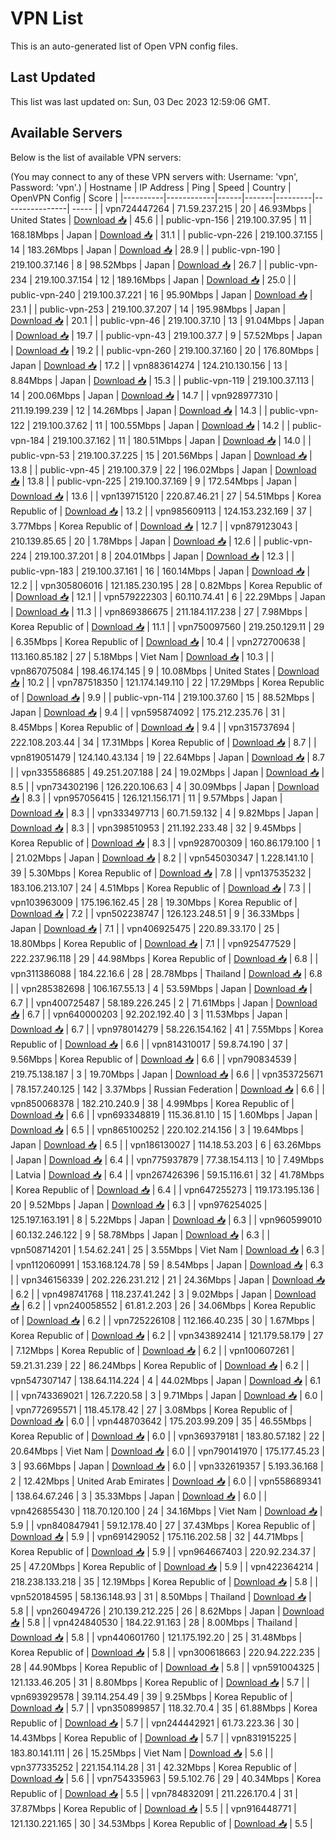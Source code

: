 # VPN List

This is an auto-generated list of Open VPN config files.

## Last Updated

This list was last updated on: Sun, 03 Dec 2023 12:59:06 GMT.

## Available Servers

Below is the list of available VPN servers:

(You may connect to any of these VPN servers with: Username: 'vpn', Password: 'vpn'.)
| Hostname | IP Address | Ping | Speed | Country | OpenVPN Config | Score |
|----------|------------|------|-------|---------|----------------| ----- |
| vpn724447264 | 71.59.237.215 | 20 | 46.93Mbps | United States | [Download 📥](./configs/server_0_US.ovpn) | 45.6 |
| public-vpn-156 | 219.100.37.95 | 11 | 168.18Mbps | Japan | [Download 📥](./configs/server_1_JP.ovpn) | 31.1 |
| public-vpn-226 | 219.100.37.155 | 14 | 183.26Mbps | Japan | [Download 📥](./configs/server_2_JP.ovpn) | 28.9 |
| public-vpn-190 | 219.100.37.146 | 8 | 98.52Mbps | Japan | [Download 📥](./configs/server_3_JP.ovpn) | 26.7 |
| public-vpn-234 | 219.100.37.154 | 12 | 189.16Mbps | Japan | [Download 📥](./configs/server_4_JP.ovpn) | 25.0 |
| public-vpn-240 | 219.100.37.221 | 16 | 95.90Mbps | Japan | [Download 📥](./configs/server_5_JP.ovpn) | 23.1 |
| public-vpn-253 | 219.100.37.207 | 14 | 195.98Mbps | Japan | [Download 📥](./configs/server_6_JP.ovpn) | 20.1 |
| public-vpn-46 | 219.100.37.10 | 13 | 91.04Mbps | Japan | [Download 📥](./configs/server_7_JP.ovpn) | 19.7 |
| public-vpn-43 | 219.100.37.7 | 9 | 57.52Mbps | Japan | [Download 📥](./configs/server_8_JP.ovpn) | 19.2 |
| public-vpn-260 | 219.100.37.160 | 20 | 176.80Mbps | Japan | [Download 📥](./configs/server_9_JP.ovpn) | 17.2 |
| vpn883614274 | 124.210.130.156 | 13 | 8.84Mbps | Japan | [Download 📥](./configs/server_10_JP.ovpn) | 15.3 |
| public-vpn-119 | 219.100.37.113 | 14 | 200.06Mbps | Japan | [Download 📥](./configs/server_11_JP.ovpn) | 14.7 |
| vpn928977310 | 211.19.199.239 | 12 | 14.26Mbps | Japan | [Download 📥](./configs/server_12_JP.ovpn) | 14.3 |
| public-vpn-122 | 219.100.37.62 | 11 | 100.55Mbps | Japan | [Download 📥](./configs/server_13_JP.ovpn) | 14.2 |
| public-vpn-184 | 219.100.37.162 | 11 | 180.51Mbps | Japan | [Download 📥](./configs/server_14_JP.ovpn) | 14.0 |
| public-vpn-53 | 219.100.37.225 | 15 | 201.56Mbps | Japan | [Download 📥](./configs/server_15_JP.ovpn) | 13.8 |
| public-vpn-45 | 219.100.37.9 | 22 | 196.02Mbps | Japan | [Download 📥](./configs/server_16_JP.ovpn) | 13.8 |
| public-vpn-225 | 219.100.37.169 | 9 | 172.54Mbps | Japan | [Download 📥](./configs/server_17_JP.ovpn) | 13.6 |
| vpn139715120 | 220.87.46.21 | 27 | 54.51Mbps | Korea Republic of | [Download 📥](./configs/server_18_KR.ovpn) | 13.2 |
| vpn985609113 | 124.153.232.169 | 37 | 3.77Mbps | Korea Republic of | [Download 📥](./configs/server_19_KR.ovpn) | 12.7 |
| vpn879123043 | 210.139.85.65 | 20 | 1.78Mbps | Japan | [Download 📥](./configs/server_20_JP.ovpn) | 12.6 |
| public-vpn-224 | 219.100.37.201 | 8 | 204.01Mbps | Japan | [Download 📥](./configs/server_21_JP.ovpn) | 12.3 |
| public-vpn-183 | 219.100.37.161 | 16 | 160.14Mbps | Japan | [Download 📥](./configs/server_22_JP.ovpn) | 12.2 |
| vpn305806016 | 121.185.230.195 | 28 | 0.82Mbps | Korea Republic of | [Download 📥](./configs/server_23_KR.ovpn) | 12.1 |
| vpn579222303 | 60.110.74.41 | 6 | 22.29Mbps | Japan | [Download 📥](./configs/server_24_JP.ovpn) | 11.3 |
| vpn869386675 | 211.184.117.238 | 27 | 7.98Mbps | Korea Republic of | [Download 📥](./configs/server_25_KR.ovpn) | 11.1 |
| vpn750097560 | 219.250.129.11 | 29 | 6.35Mbps | Korea Republic of | [Download 📥](./configs/server_26_KR.ovpn) | 10.4 |
| vpn272700638 | 113.160.85.182 | 27 | 5.18Mbps | Viet Nam | [Download 📥](./configs/server_27_VN.ovpn) | 10.3 |
| vpn867075084 | 198.46.174.145 | 9 | 10.08Mbps | United States | [Download 📥](./configs/server_28_US.ovpn) | 10.2 |
| vpn787518350 | 121.174.149.110 | 22 | 17.29Mbps | Korea Republic of | [Download 📥](./configs/server_29_KR.ovpn) | 9.9 |
| public-vpn-114 | 219.100.37.60 | 15 | 88.52Mbps | Japan | [Download 📥](./configs/server_30_JP.ovpn) | 9.4 |
| vpn595874092 | 175.212.235.76 | 31 | 8.45Mbps | Korea Republic of | [Download 📥](./configs/server_31_KR.ovpn) | 9.4 |
| vpn315737694 | 222.108.203.44 | 34 | 17.31Mbps | Korea Republic of | [Download 📥](./configs/server_32_KR.ovpn) | 8.7 |
| vpn819051479 | 124.140.43.134 | 19 | 22.64Mbps | Japan | [Download 📥](./configs/server_33_JP.ovpn) | 8.7 |
| vpn335586885 | 49.251.207.188 | 24 | 19.02Mbps | Japan | [Download 📥](./configs/server_34_JP.ovpn) | 8.5 |
| vpn734302196 | 126.220.106.63 | 4 | 30.09Mbps | Japan | [Download 📥](./configs/server_35_JP.ovpn) | 8.3 |
| vpn957056415 | 126.121.156.171 | 11 | 9.57Mbps | Japan | [Download 📥](./configs/server_36_JP.ovpn) | 8.3 |
| vpn333497713 | 60.71.59.132 | 4 | 9.82Mbps | Japan | [Download 📥](./configs/server_37_JP.ovpn) | 8.3 |
| vpn398510953 | 211.192.233.48 | 32 | 9.45Mbps | Korea Republic of | [Download 📥](./configs/server_38_KR.ovpn) | 8.3 |
| vpn928700309 | 160.86.179.100 | 1 | 21.02Mbps | Japan | [Download 📥](./configs/server_39_JP.ovpn) | 8.2 |
| vpn545030347 | 1.228.141.10 | 39 | 5.30Mbps | Korea Republic of | [Download 📥](./configs/server_40_KR.ovpn) | 7.8 |
| vpn137535232 | 183.106.213.107 | 24 | 4.51Mbps | Korea Republic of | [Download 📥](./configs/server_41_KR.ovpn) | 7.3 |
| vpn103963009 | 175.196.162.45 | 28 | 19.30Mbps | Korea Republic of | [Download 📥](./configs/server_42_KR.ovpn) | 7.2 |
| vpn502238747 | 126.123.248.51 | 9 | 36.33Mbps | Japan | [Download 📥](./configs/server_43_JP.ovpn) | 7.1 |
| vpn406925475 | 220.89.33.170 | 25 | 18.80Mbps | Korea Republic of | [Download 📥](./configs/server_44_KR.ovpn) | 7.1 |
| vpn925477529 | 222.237.96.118 | 29 | 44.98Mbps | Korea Republic of | [Download 📥](./configs/server_45_KR.ovpn) | 6.8 |
| vpn311386088 | 184.22.16.6 | 28 | 28.78Mbps | Thailand | [Download 📥](./configs/server_46_TH.ovpn) | 6.8 |
| vpn285382698 | 106.167.55.13 | 4 | 53.59Mbps | Japan | [Download 📥](./configs/server_47_JP.ovpn) | 6.7 |
| vpn400725487 | 58.189.226.245 | 2 | 71.61Mbps | Japan | [Download 📥](./configs/server_48_JP.ovpn) | 6.7 |
| vpn640000203 | 92.202.192.40 | 3 | 11.53Mbps | Japan | [Download 📥](./configs/server_49_JP.ovpn) | 6.7 |
| vpn978014279 | 58.226.154.162 | 41 | 7.55Mbps | Korea Republic of | [Download 📥](./configs/server_50_KR.ovpn) | 6.6 |
| vpn814310017 | 59.8.74.190 | 37 | 9.56Mbps | Korea Republic of | [Download 📥](./configs/server_51_KR.ovpn) | 6.6 |
| vpn790834539 | 219.75.138.187 | 3 | 19.70Mbps | Japan | [Download 📥](./configs/server_52_JP.ovpn) | 6.6 |
| vpn353725671 | 78.157.240.125 | 142 | 3.37Mbps | Russian Federation | [Download 📥](./configs/server_53_RU.ovpn) | 6.6 |
| vpn850068378 | 182.210.240.9 | 38 | 4.99Mbps | Korea Republic of | [Download 📥](./configs/server_54_KR.ovpn) | 6.6 |
| vpn693348819 | 115.36.81.10 | 15 | 1.60Mbps | Japan | [Download 📥](./configs/server_55_JP.ovpn) | 6.5 |
| vpn865100252 | 220.102.214.156 | 3 | 19.64Mbps | Japan | [Download 📥](./configs/server_56_JP.ovpn) | 6.5 |
| vpn186130027 | 114.18.53.203 | 6 | 63.26Mbps | Japan | [Download 📥](./configs/server_57_JP.ovpn) | 6.4 |
| vpn775937879 | 77.38.154.113 | 10 | 7.49Mbps | Latvia | [Download 📥](./configs/server_58_LV.ovpn) | 6.4 |
| vpn267426396 | 59.15.116.61 | 32 | 41.78Mbps | Korea Republic of | [Download 📥](./configs/server_59_KR.ovpn) | 6.4 |
| vpn647255273 | 119.173.195.136 | 20 | 9.52Mbps | Japan | [Download 📥](./configs/server_60_JP.ovpn) | 6.3 |
| vpn976254025 | 125.197.163.191 | 8 | 5.22Mbps | Japan | [Download 📥](./configs/server_61_JP.ovpn) | 6.3 |
| vpn960599010 | 60.132.246.122 | 9 | 58.78Mbps | Japan | [Download 📥](./configs/server_62_JP.ovpn) | 6.3 |
| vpn508714201 | 1.54.62.241 | 25 | 3.55Mbps | Viet Nam | [Download 📥](./configs/server_63_VN.ovpn) | 6.3 |
| vpn112060991 | 153.168.124.78 | 59 | 8.54Mbps | Japan | [Download 📥](./configs/server_64_JP.ovpn) | 6.3 |
| vpn346156339 | 202.226.231.212 | 21 | 24.36Mbps | Japan | [Download 📥](./configs/server_65_JP.ovpn) | 6.2 |
| vpn498741768 | 118.237.41.242 | 3 | 9.02Mbps | Japan | [Download 📥](./configs/server_66_JP.ovpn) | 6.2 |
| vpn240058552 | 61.81.2.203 | 26 | 34.06Mbps | Korea Republic of | [Download 📥](./configs/server_67_KR.ovpn) | 6.2 |
| vpn725226108 | 112.166.40.235 | 30 | 1.67Mbps | Korea Republic of | [Download 📥](./configs/server_68_KR.ovpn) | 6.2 |
| vpn343892414 | 121.179.58.179 | 27 | 7.12Mbps | Korea Republic of | [Download 📥](./configs/server_69_KR.ovpn) | 6.2 |
| vpn100607261 | 59.21.31.239 | 22 | 86.24Mbps | Korea Republic of | [Download 📥](./configs/server_70_KR.ovpn) | 6.2 |
| vpn547307147 | 138.64.114.224 | 4 | 44.02Mbps | Japan | [Download 📥](./configs/server_71_JP.ovpn) | 6.1 |
| vpn743369021 | 126.7.220.58 | 3 | 9.71Mbps | Japan | [Download 📥](./configs/server_72_JP.ovpn) | 6.0 |
| vpn772695571 | 118.45.178.42 | 27 | 3.08Mbps | Korea Republic of | [Download 📥](./configs/server_73_KR.ovpn) | 6.0 |
| vpn448703642 | 175.203.99.209 | 35 | 46.55Mbps | Korea Republic of | [Download 📥](./configs/server_74_KR.ovpn) | 6.0 |
| vpn369379181 | 183.80.57.182 | 22 | 20.64Mbps | Viet Nam | [Download 📥](./configs/server_75_VN.ovpn) | 6.0 |
| vpn790141970 | 175.177.45.23 | 3 | 93.66Mbps | Japan | [Download 📥](./configs/server_76_JP.ovpn) | 6.0 |
| vpn332619357 | 5.193.36.168 | 2 | 12.42Mbps | United Arab Emirates | [Download 📥](./configs/server_77_AE.ovpn) | 6.0 |
| vpn558689341 | 138.64.67.246 | 3 | 35.33Mbps | Japan | [Download 📥](./configs/server_78_JP.ovpn) | 6.0 |
| vpn426855430 | 118.70.120.100 | 24 | 34.16Mbps | Viet Nam | [Download 📥](./configs/server_79_VN.ovpn) | 5.9 |
| vpn840847941 | 59.12.178.40 | 27 | 37.43Mbps | Korea Republic of | [Download 📥](./configs/server_80_KR.ovpn) | 5.9 |
| vpn691429052 | 175.116.202.58 | 32 | 44.71Mbps | Korea Republic of | [Download 📥](./configs/server_81_KR.ovpn) | 5.9 |
| vpn964667403 | 220.92.234.37 | 25 | 47.20Mbps | Korea Republic of | [Download 📥](./configs/server_82_KR.ovpn) | 5.9 |
| vpn422364214 | 218.238.133.218 | 35 | 12.19Mbps | Korea Republic of | [Download 📥](./configs/server_83_KR.ovpn) | 5.8 |
| vpn520184595 | 58.136.148.93 | 31 | 8.50Mbps | Thailand | [Download 📥](./configs/server_84_TH.ovpn) | 5.8 |
| vpn260494726 | 210.139.212.225 | 26 | 8.62Mbps | Japan | [Download 📥](./configs/server_85_JP.ovpn) | 5.8 |
| vpn424840530 | 184.22.91.163 | 28 | 8.00Mbps | Thailand | [Download 📥](./configs/server_86_TH.ovpn) | 5.8 |
| vpn440601760 | 121.175.192.20 | 25 | 31.48Mbps | Korea Republic of | [Download 📥](./configs/server_87_KR.ovpn) | 5.8 |
| vpn300618663 | 220.94.222.235 | 28 | 44.90Mbps | Korea Republic of | [Download 📥](./configs/server_88_KR.ovpn) | 5.8 |
| vpn591004325 | 121.133.46.205 | 31 | 8.80Mbps | Korea Republic of | [Download 📥](./configs/server_89_KR.ovpn) | 5.7 |
| vpn693929578 | 39.114.254.49 | 39 | 9.25Mbps | Korea Republic of | [Download 📥](./configs/server_90_KR.ovpn) | 5.7 |
| vpn350899857 | 118.32.70.4 | 35 | 61.88Mbps | Korea Republic of | [Download 📥](./configs/server_91_KR.ovpn) | 5.7 |
| vpn244442921 | 61.73.223.36 | 30 | 14.43Mbps | Korea Republic of | [Download 📥](./configs/server_92_KR.ovpn) | 5.7 |
| vpn831915225 | 183.80.141.111 | 26 | 15.25Mbps | Viet Nam | [Download 📥](./configs/server_93_VN.ovpn) | 5.6 |
| vpn377335252 | 221.154.114.28 | 31 | 42.32Mbps | Korea Republic of | [Download 📥](./configs/server_94_KR.ovpn) | 5.6 |
| vpn754335963 | 59.5.102.76 | 29 | 40.34Mbps | Korea Republic of | [Download 📥](./configs/server_95_KR.ovpn) | 5.5 |
| vpn784832091 | 211.226.170.4 | 31 | 37.87Mbps | Korea Republic of | [Download 📥](./configs/server_96_KR.ovpn) | 5.5 |
| vpn916448771 | 121.130.221.165 | 30 | 34.53Mbps | Korea Republic of | [Download 📥](./configs/server_97_KR.ovpn) | 5.5 |
